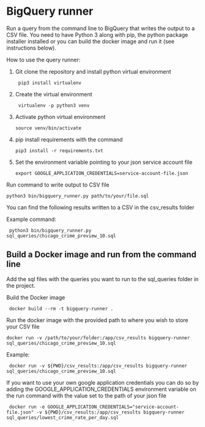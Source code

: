 # BigQuery runner 
Run a query from the command line to BigQuery that writes the output to a CSV file.
You need to have Python 3 along with pip, the python package installer installed or you
can build the docker image and run it (see instructions below). 

How to use the query runner:

1. Git clone the repository and install python virtual environment
    
        pip3 install virtualenv
        
2. Create the virtual environment
        
        virtualenv -p python3 venv
        
3. Activate python virtual environment
       
       source venv/bin/activate 
       
4. pip install requirements with the command

       pip3 install -r requirements.txt
        
5. Set the environment variable pointing to your json service account file

       export GOOGLE_APPLICATION_CREDENTIALS=service-account-file.json

    
Run command to write output to CSV file

    python3 bin/bigquery_runner.py path/to/your/file.sql

You can find the following results written to a CSV in the csv_results folder

Example command:

     python3 bin/bigquery_runner.py sql_queries/chicago_crime_preview_10.sql


## Build a Docker image and run from the command line

Add the sql files with the queries you want to run to the sql_queries folder in the project.

Build the Docker image

     docker build --rm -t bigquery-runner .

Run the docker image with the provided path to where you wish to store your CSV file

    docker run -v /path/to/your/folder:/app/csv_results bigquery-runner sql_queries/chicago_crime_preview_10.sql 

Example:
    
     docker run -v ${PWD}/csv_results:/app/csv_results bigquery-runner sql_queries/chicago_crime_preview_10.sql 
     
If you want to use your own google application credentials you can do so by adding the GOOGLE_APPLICATION_CREDENTIALS
environment variable on the run command with the value set to the path of your json file


     docker run -e GOOGLE_APPLICATION_CREDENTIALS="service-account-file.json" -v ${PWD}/csv_results:/app/csv_results bigquery-runner sql_queries/lowest_crime_rate_per_day.sql 